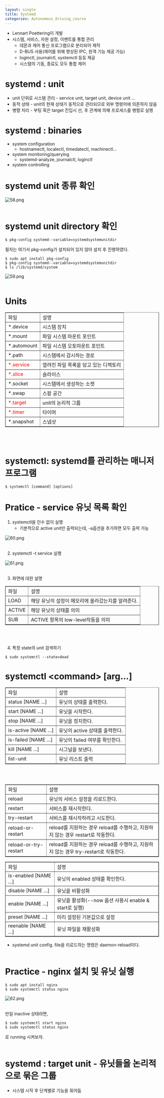 ```yaml
---
layout: single
title: Systemd
categories: Autonomous_Driving_course
---
```


* Lennart Poettering이 개발
* 시스템, 서비스, 자원 설정, 이벤트를 통합 관리
    * 데몬과 제어 통신 프로그램으로 분리되어 제작
    * D-BUS 사용(제어를 위해 향상된 IPC, 원격 기능 제공 가능)
    * loginctl, journalctl, systemctl 등등 제공
    * 시스템의 기동, 종료도 모두 통합 제어

# systemd : unit
* unit 단위로 시스템 관리 - service unit, target unit, device unit ...
* 동적 상태 - unit의 현재 상태가 동적으로 관리되므로 외부 명령어에 의존하지 않음
* 병렬 처리 - 부팅 혹은 target 진입시 선, 후 관계에 의해 프로세스를 병렬로 실행

# systemd : binaries
* system configuration
    * hostnamectl, localectl, timedatectl, machinectl...
* system monitoring/querying
    * systemd-analyze, journalctl, loginctl
* system controlling

# systemd unit 종류 확인
![58.png](../../../images/Autonomous_Driving/58.png)
<br><br>

# systemd unit directory 확인
```
$ pkg-config systemd--variable=systemdsystemunitdir
```
필자는 여기서 pkg-config가 설치되어 있지 않아 설치 후 진행하였다.
```
$ sudo apt install pkg-config
$ pkg-config systemd--variable=systemdsystemunitdir
$ ls /lib/systemd/system
```

![59.png](../../../images/Autonomous_Driving/59.png)
<br><br>

# Units
<div class="table_wrap"><table style="border-collapse: collapse; width: 100%;" border="1" data-ke-align="alignLeft">
<tbody>
<tr>
<td>파일</td>
<td>설명</td>
</tr>
<tr>
<td>*.device</td>
<td>시스템 장치</td>
</tr>
<tr>
<td>*.mount</td>
<td>파일 시스템 마운트 포인트</td>
</tr>
<tr>
<td>*.automount</td>
<td>파일 시스템 오토마운트 포인트</td>
</tr>
<tr>
<td>*.path</td>
<td>시스템에서 감시하는 경로</td>
</tr>
<tr>
<td style="color:red">*.service</td>
<td>열려진 파일 목록을 담고 있는 디렉토리</td>
</tr>
<tr>
<td style="color:red">*.slice</td>
<td>슬라이스</td>
</tr>
<tr>
<td>*.socket</td>
<td>시스템에서 생성하는 소켓</td>
</tr>
<tr>
<td>*.swap</td>
<td>스왑 공간</td>
</tr>
<tr>
<td style="color:red">*.target</td>
<td>unit의 논리적 그룹</td>
</tr>
<tr>
<td style="color:red">*.timer</td>
<td>타이머</td>
</tr>
<tr>
<td>*.snapshot</td>
<td>스냅샷</td>
</tr>
</tbody>
</table></div>
<br><br>

# systemctl: systemd를 관리하는 매니저 프로그램
```
$ systemctl [command] [options]
```

# Pratice - service 유닛 목록 확인
1. systemctl을 인수 없이 실행<br>
    * 기본적으로 active unit만 출력되는데, -a옵션을 추가하면 모두 출력 가능

![60.png](../../../images/Autonomous_Driving/60.png)
<br><br>

2. systemctl -t service 실행<br>

![61.png](../../../images/Autonomous_Driving/61.png)
<br><br>

3. 화면에 대한 설명
<div class="table_wrap"><table style="border-collapse: collapse; width: 100%;" border="1" data-ke-align="alignLeft">
<tbody>
<tr>
<td>파일</td>
<td>설명</td>
</tr>
<tr>
<td>LOAD</td>
<td>해당 유닛의 설정이 메모리에 올라갔는지를 알려준다.</td>
</tr>
<tr>
<td>ACTIVE</td>
<td>해당 유닛의 상태를 의미</td>
</tr>
<tr>
<td>SUB</td>
<td>ACTIVE 항목의 low-level작동을 의미</td>
</tr>
</tbody>
</table></div>
<br><br>

4. 특정 state의 unit 검색하기
```
$ sudo systemctl --state=dead
```


# systemctl <command\> [arg...]
<div class="table_wrap"><table style="border-collapse: collapse; width: 100%;" border="1" data-ke-align="alignLeft">
<tbody>
<tr>
<td>파일</td>
<td>설명</td>
</tr>
<tr>
<td>status [NAME ...]</td>
<td>유닛의 상태를 출력한다.</td>
</tr>
<tr>
<td>start [NAME ...]</td>
<td>유닛을 시작한다.</td>
</tr>
<tr>
<td>stop [NAME ...]</td>
<td>유닛을 정지한다.</td>
</tr>
<tr>
<td>is-active [NAME ...]</td>
<td>유닛의 active 상태를 출력한다.</td>
</tr>
<tr>
<td>is-failed [NAME ...]</td>
<td>유닛의 failed 여부를 확인한다.</td>
</tr>
<tr>
<td>kill [NAME ...]</td>
<td>시그널을 보낸다.</td>
</tr>
<tr>
<td>list-unit</td>
<td>유닛 리스트 출력</td>
</tr>
</tbody>
</table></div>
<br><br>

<div class="table_wrap"><table style="border-collapse: collapse; width: 100%;" border="1" data-ke-align="alignLeft">
<tbody>
<tr>
<td>파일</td>
<td>설명</td>
</tr>
<tr>
<td>reload</td>
<td>유닛의 서비스 설정을 리로드한다.</td>
</tr>
<tr>
<td>restart</td>
<td>서비스를 재시작한다.</td>
</tr>
<tr>
<td>try-restart</td>
<td>서비스를 재시작하려고 시도한다.</td>
</tr>
<tr>
<td>reload-or-restart</td>
<td>reload를 지원하는 경우 reload를 수행하고, 지원하지 않는 경우 restart로 작동한다.</td>
</tr>
<tr>
<td>reload-or-try-restart</td>
<td>reload를 지원하는 경우 reload를 수행하고, 지원하지 않는 경우 try-restart로 작동한다.</td>
</tr>
</tbody>
</table></div>

<div class="table_wrap"><table style="border-collapse: collapse; width: 100%;" border="1" data-ke-align="alignLeft">
<tbody>
<tr>
<td>파일</td>
<td>설명</td>
</tr>
<tr>
<td>is-enabled [NAME ...]</td>
<td>유닛의 enabled 상태를 확인한다.</td>
</tr>
<tr>
<td>disable [NAME ...]</td>
<td>유닛을 비활성화</td>
</tr>
<tr>
<td>enable [NAME ...]</td>
<td>유닛을 활성화(--now 옵션 사용시 enable & start로 실행)</td>
</tr>
<tr>
<td>preset [NAME ...]</td>
<td>미리 설정된 기본값으로 설정</td>
</tr>
<tr>
<td>reenable [NAME ...]</td>
<td>유닛 파일을 재활성화</td>
</tr>
</tbody>
</table></div>

* systemd unit config. file을 리로드하는 명령은 daemon-reload이다.
<br><br>

# Practice - nginx 설치 및 유닛 실행
```
$ sudo apt install nginx
$ sudo systemctl status nginx
```
![62.png](../../../images/Autonomous_Driving/62.png)
<br><br>

만일 inactive 상태라면,
```
$ sudo systemctl start nginx
$ sudo systemctl status nginx
```
로 running 시켜보자.<br><br>

# systemd : target unit - 유닛들을 논리적으로 묶은 그룹
* 시스템 시작 후 단계별로 기능을 묶어둠
